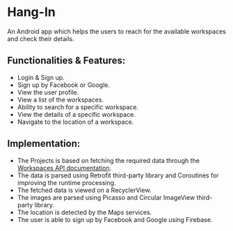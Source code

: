 # Hang-In

An Android app which helps the users to reach for the available workspaces and check their details.

## Functionalities & Features:
* Login & Sign up.
*	Sign up by Facebook or Google.
*	View the user profile.
*	View a list of the workspaces.
*	Ability to search for a specific workspace.
*	View the details of a specific workspace.
*	Navigate to the location of a workspace.

## Implementation:
*	The Projects is based on fetching the required data through the [Workspaces API documentation](https://documenter.getpostman.com/view/4822615/SVmu119c?fbclid=IwAR3hZzSovShwbk9NIr9ILKKKH_MJVxeMLfGpxgmtj3_78XT1DSqy7frRMZ0&version=latest#9e6c0400-4a53-4c9f-a6c4-b336addb8408).
*	The data is parsed using Retrofit third-party library and Coroutines for improving the runtime processing.
*	The fetched data is viewed on a RecyclerView.
*	The images are parsed using Picasso and Circular ImageView third-party library.
*	The location is detected by the Maps services.
*	The user is able to sign up by Facebook and Google using Firebase.
